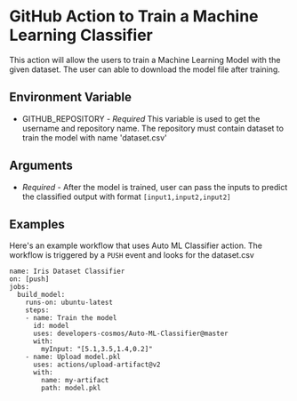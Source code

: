 # GitHub Action to Train a Machine Learning Classifier
This action will allow the users to train a Machine Learning Model with the given dataset. The user can able to download the model file after training.
## Environment Variable
- GITHUB_REPOSITORY - <i>Required</i> This variable is used to get the username and repository name. The repository must contain dataset to train the model with name 'dataset.csv'
## Arguments
- <i>Required</i> - After the model is trained, user can pass the inputs to predict the classified output with format ```[input1,input2,input2]```
## Examples
Here's an example workflow that uses Auto ML Classifier action. The workflow is triggered by a ```PUSH``` event and looks for the dataset.csv
```
name: Iris Dataset Classifier
on: [push]
jobs:
  build_model:
    runs-on: ubuntu-latest
    steps:
    - name: Train the model
      id: model
      uses: developers-cosmos/Auto-ML-Classifier@master
      with:
        myInput: "[5.1,3.5,1.4,0.2]"
    - name: Upload model.pkl 
      uses: actions/upload-artifact@v2
      with:
        name: my-artifact
        path: model.pkl
```

